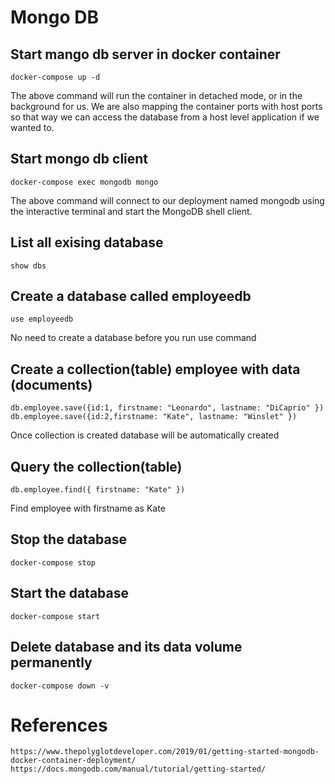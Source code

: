 # Mongo DB
## Start mango db server in docker container
    docker-compose up -d
The above command will run the container in detached mode, or in the background for us. We are also mapping the container ports with host ports so that way we can access the database from a host level application if we wanted to.
## Start mongo db client
    docker-compose exec mongodb mongo
The above command will connect to our deployment named mongodb using the interactive terminal and start the MongoDB shell client.
## List all exising database
    show dbs
## Create a database called employeedb
    use employeedb
No need to create a database before you run use command
## Create a collection(table) employee with data (documents)
    db.employee.save({id:1, firstname: "Leonardo", lastname: "DiCaprio" })
    db.employee.save({id:2,firstname: "Kate", lastname: "Winslet" })
Once collection is created database will be automatically created
## Query the collection(table)
    db.employee.find({ firstname: "Kate" })
Find employee with firstname as Kate
## Stop the database
    docker-compose stop
## Start the database
    docker-compose start
## Delete database and its data volume permanently
    docker-compose down -v
# References
    https://www.thepolyglotdeveloper.com/2019/01/getting-started-mongodb-docker-container-deployment/
    https://docs.mongodb.com/manual/tutorial/getting-started/
